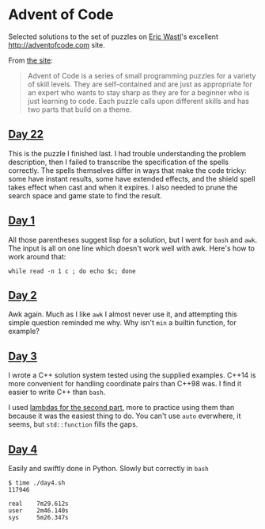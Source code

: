 # Advent of Code

Selected solutions to the set of puzzles on [Eric Wastl](http://was.tl)'s
excellent <http://adventofcode.com> site.

From [the site](http://adventofcode.com/about):

> Advent of Code is a series of small programming puzzles for a
variety of skill levels. They are self-contained and are just as
appropriate for an expert who wants to stay sharp as they are for a
beginner who is just learning to code. Each puzzle calls upon
different skills and has two parts that build on a theme.

## [Day 22][22]

This is the puzzle I finished last. I had trouble understanding the
problem description, then I failed to transcribe the specification of
the spells correctly. The spells themselves differ in ways that make
the code tricky: some have instant results, some have extended
effects, and the shield spell takes effect when cast and when it
expires. I also needed to prune the search space and game state to 
find the result.


## [Day 1][1]

All those parentheses suggest lisp for a solution, but I went for
`bash` and `awk`. The input is all on one line which doesn't work well
with awk. Here's how to work around that:

    while read -n 1 c ; do echo $c; done

## [Day 2][2]

Awk again. Much as I like `awk` I almost never use it, and attempting
this simple question reminded me why. Why isn't `min` a builtin
function, for example?

## [Day 3][3]

I wrote a C++ solution system tested using the supplied
examples. C++14 is more convenient for handling coordinate pairs
than C++98 was. I find it easier to write C++ than `bash`.

I used [lambdas for the second part](./day3b.cpp), more to
practice using them than because it was the easiest thing to do. You
can't use `auto` everwhere, it seems, but `std::function` fills the
gaps.

## [Day 4][4]

Easily and swiftly done in Python. Slowly but correctly in `bash`

    $ time ./day4.sh 
    117946
    
    real	7m29.612s
    user	2m46.140s
    sys 	5m26.347s

[1]: http://adventofcode.com/day/1
[2]: http://adventofcode.com/day/2
[3]: http://adventofcode.com/day/3
[4]: http://adventofcode.com/day/4
[5]: http://adventofcode.com/day/5
[6]: http://adventofcode.com/day/6
[7]: http://adventofcode.com/day/7
[8]: http://adventofcode.com/day/8
[9]: http://adventofcode.com/day/9
[10]: http://adventofcode.com/day/10
[11]: http://adventofcode.com/day/11
[12]: http://adventofcode.com/day/12
[13]: http://adventofcode.com/day/13
[14]: http://adventofcode.com/day/14
[15]: http://adventofcode.com/day/15
[16]: http://adventofcode.com/day/16
[17]: http://adventofcode.com/day/17
[18]: http://adventofcode.com/day/18
[19]: http://adventofcode.com/day/19
[20]: http://adventofcode.com/day/20
[21]: http://adventofcode.com/day/21
[22]: http://adventofcode.com/day/22
[23]: http://adventofcode.com/day/23
[24]: http://adventofcode.com/day/24
[25]: http://adventofcode.com/day/25

